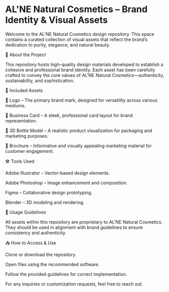 # AL'NE Natural Cosmetics – Brand Identity & Visual Assets

Welcome to the AL'NE Natural Cosmetics design repository. This space contains a curated collection of visual assets that reflect the brand’s dedication to purity, elegance, and natural beauty.

📌 About the Project

This repository hosts high-quality design materials developed to establish a cohesive and professional brand identity. Each asset has been carefully crafted to convey the core values of AL'NE Natural Cosmetics—authenticity, sustainability, and sophistication.

🎨 Included Assets

🌿 Logo – The primary brand mark, designed for versatility across various mediums.

📇 Business Card – A sleek, professional card layout for brand representation.

🌟 3D Bottle Model – A realistic product visualization for packaging and marketing purposes.

📜 Brochure – Informative and visually appealing marketing material for customer engagement.

🛠️ Tools Used

Adobe Illustrator – Vector-based design elements.

Adobe Photoshop – Image enhancement and composition.

Figma – Collaborative design prototyping.

Blender – 3D modeling and rendering.

🔗 Usage Guidelines

All assets within this repository are proprietary to AL'NE Natural Cosmetics. They should be used in alignment with brand guidelines to ensure consistency and authenticity.

📥 How to Access & Use

Clone or download the repository.

Open files using the recommended software.

Follow the provided guidelines for correct implementation.

For any inquiries or customization requests, feel free to reach out.

